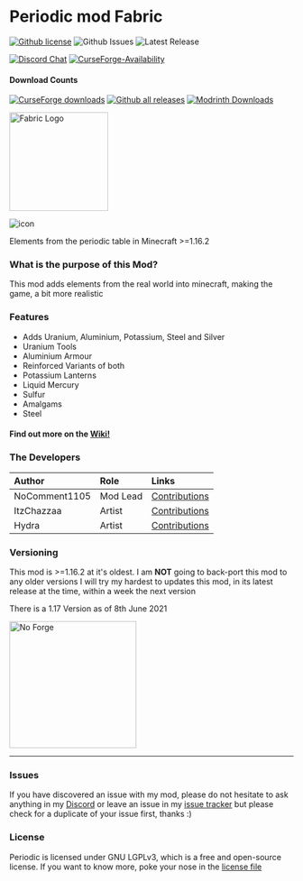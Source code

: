 # Periodic mod Fabric
[![Github license](https://img.shields.io/github/license/NoComment1105/periodic-mod-fabric.svg?label=License)](https://raw.githubusercontent.com/NoComment1105/periodic-mod-minecraft/1.17.x/main/LICENSE)
![Github Issues](https://img.shields.io/github/issues/NoComment1105/periodic-mod-minecraft.svg?label=Issues)
![Latest Release](https://img.shields.io/github/v/release/NoComment1105/periodic-mod-minecraft?label=Latest%20Release)

[![Discord Chat](https://img.shields.io/badge/Chat%20on-Discord-7289DA)](https://discord.gg/28N2Eeq2tT)
[![CurseForge-Availability](http://cf.way2muchnoise.eu/versions/periodic.svg)](https://www.curseforge.com/minecraft/mc-mods/periodic)


#### Download Counts
[![CurseForge downloads](http://cf.way2muchnoise.eu/full_470001_downloads.svg)](https://www.curseforge.com/minecraft/mc-mods/periodic)
[![Github all releases](https://img.shields.io/github/downloads/NoComment1105/periodic-mod-minecraft/total.svg?label=Downloads%20From%20GH)](https://GitHub.com/NoComment1105/periodic-mod-fabric/releases/)
[![Modrinth Downloads](https://img.shields.io/badge/dynamic/json?color=blue&label=Modrinth&query=downloads&url=https%3A%2F%2Fapi.modrinth.com%2Fapi%2Fv1%2Fmod%2F5XACEUIs)](https://www.modrinth.com/mod/periodic)

<a href="https://www.modrinth.com/mod/fabric-api" rel="nofollow"><img src="https://i.imgur.com/Ol1Tcf8.png" alt="Fabric Logo" width="175"></a>

![icon](https://user-images.githubusercontent.com/67918617/114305880-e376fb00-9ad1-11eb-8570-781b69107165.png)


Elements from the periodic table in Minecraft >=1.16.2


### What is the purpose of this Mod?
This mod adds elements from the real world into minecraft, making the game, a bit more realistic

### Features
* Adds Uranium, Aluminium, Potassium, Steel and Silver
* Uranium Tools
* Aluminium Armour
* Reinforced Variants of both
* Potassium Lanterns
* Liquid Mercury
* Sulfur
* Amalgams
* Steel

#### Find out more on the [Wiki!](https://github.com/NoComment1105/periodic-mod-minecraft/wiki#welcome-to-the-periodic-wiki)

### The Developers

| Author   | Role   | Links   |
|:---------|:-------|:--------|
| NoComment1105 | Mod Lead | [Contributions](https://github.com/NoComment1105/periodic-mod-minecraft/commits?author=NoComment1105) |
| ItzChazzaa | Artist | [Contributions](https://github.com/NoComment1105/periodic-mod-minecraft/commits?author=ItzChazzaa) |
| Hydra | Artist | [Contributions](https://www.github.com/NoComment1105/periodic-mod-minecraft/commits?author=SerumHydra) |

### Versioning
This mod is >=1.16.2 at it's oldest. I am **NOT** going to back-port this mod to any older versions
I will try my hardest to updates this mod, in its latest release at the time, within a week the next version

There is a 1.17 Version as of 8th June 2021

<img src="https://user-images.githubusercontent.com/67918617/115963692-69eefc00-a518-11eb-9a4b-28196a8ea004.png" alt="No Forge" width="225"></a>


----

### Issues
If you have discovered an issue with my mod, please do not hesitate to ask anything in my [Discord](https://discord.gg/28N2Eeq2tT) or leave an issue in my [issue tracker](https://www.github.com/NoComment1105/periodic-mod-minecraft/issues) but please check for a duplicate of your issue first, thanks :)

### License
Periodic is licensed under GNU LGPLv3, which is a free and open-source license. If you want to know more, poke your nose in the [license file](https://github.com/NoComment1105/periodic-mod-minecraft/blob/1.17.x/main/LICENSE)
